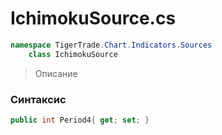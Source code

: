 
# IchimokuSource.cs
```csharp
namespace TigerTrade.Chart.Indicators.Sources  
    class IchimokuSource
```

> Описание

### Синтаксис
```csharp
public int Period4{ get; set; }
```
